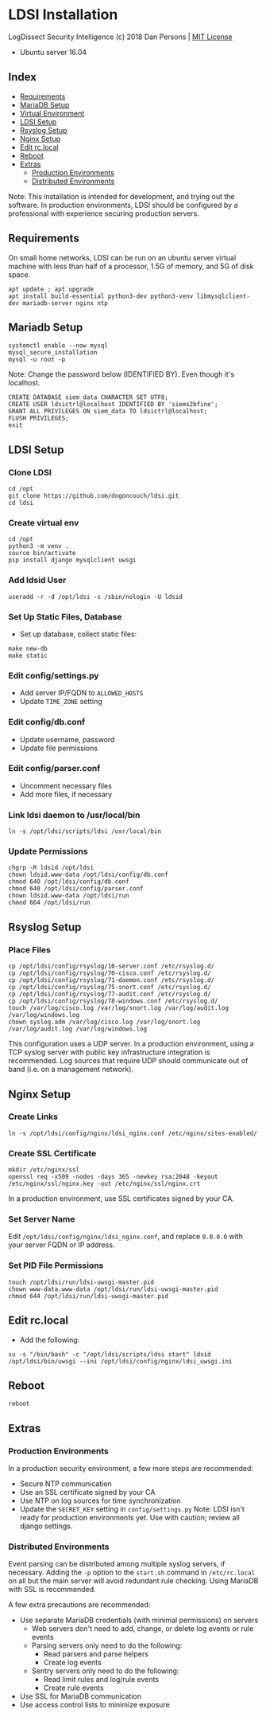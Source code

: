 # LDSI Installation
LogDissect Security Intelligence (c) 2018 Dan Persons | [MIT License](../LICENSE)

- Ubuntu server 16.04

## Index

- [Requirements](#requirements)
- [MariaDB Setup](#mariadb-setup)
- [Virtual Environment](#virtual-environment)
- [LDSI Setup](#ldsi-setup)
- [Rsyslog Setup](#rsyslog-setup)
- [Nginx Setup](#nginx-setup)
- [Edit rc.local](#edit-rclocal)
- [Reboot](#reboot)
- [Extras](#extras)
  - [Production Environments](#production-environments)
  - [Distributed Environments](#distributed-environments)

Note: This installation is intended for development, and trying out the software. In production environments, LDSI should be configured by a professional with experience securing production servers.

## Requirements
On small home networks, LDSI can be run on an ubuntu server virtual machine with less than half of a processor, 1.5G of memory, and 5G of disk space.
```
apt update ; apt upgrade
apt install build-essential python3-dev python3-venv libmysqlclient-dev mariadb-server nginx ntp
```

## Mariadb Setup
```
systemctl enable --now mysql
mysql_secure_installation
mysql -u root -p
```
Note: Change the password below (IDENTIFIED BY). Even though it's localhost.
```
CREATE DATABASE siem_data CHARACTER SET UTF8;
CREATE USER ldsictrl@localhost IDENTIFIED BY 'siems2bfine';
GRANT ALL PRIVILEGES ON siem_data TO ldsictrl@localhost;
FLUSH PRIVILEGES;
exit
```

## LDSI Setup
### Clone LDSI
```
cd /opt
git clone https://github.com/dogoncouch/ldsi.git
cd ldsi
```

### Create virtual env
```
cd /opt
python3 -m venv .
source bin/activate
pip install django mysqlclient uwsgi
```

### Add ldsid User
```
useradd -r -d /opt/ldsi -s /sbin/nologin -U ldsid
```

### Set Up Static Files, Database
- Set up database, collect static files:
```
make new-db
make static
```

### Edit config/settings.py
- Add server IP/FQDN to `ALLOWED_HOSTS`
- Update `TIME_ZONE` setting

### Edit config/db.conf
- Update username, password
- Update file permissions

### Edit config/parser.conf
- Uncomment necessary files
- Add more files, if necessary

### Link ldsi daemon to /usr/local/bin
```
ln -s /opt/ldsi/scripts/ldsi /usr/local/bin
```

### Update Permissions
```
chgrp -R ldsid /opt/ldsi
chown ldsid.www-data /opt/ldsi/config/db.conf
chmod 640 /opt/ldsi/config/db.conf
chmod 640 /opt/ldsi/config/parser.conf
chown ldsid.www-data /opt/ldsi/run
chmod 664 /opt/ldsi/run
```

## Rsyslog Setup
### Place Files
```
cp /opt/ldsi/config/rsyslog/10-server.conf /etc/rsyslog.d/
cp /opt/ldsi/config/rsyslog/70-cisco.conf /etc/rsyslog.d/
cp /opt/ldsi/config/rsyslog/71-daemon.conf /etc/rsyslog.d/
cp /opt/ldsi/config/rsyslog/75-snort.conf /etc/rsyslog.d/
cp /opt/ldsi/config/rsyslog/77-audit.conf /etc/rsyslog.d/
cp /opt/ldsi/config/rsyslog/78-windows.conf /etc/rsyslog.d/
touch /var/log/cisco.log /var/log/snort.log /var/log/audit.log /var/log/windows.log
chown syslog.adm /var/log/cisco.log /var/log/snort.log /var/log/audit.log /var/log/windows.log
```
This configuration uses a UDP server. In a production environment, using a TCP syslog server with public key infrastructure integration is recommended. Log sources that require UDP should communicate out of band (i.e. on a management network).

## Nginx Setup
### Create Links
```
ln -s /opt/ldsi/config/nginx/ldsi_nginx.conf /etc/nginx/sites-enabled/
```

### Create SSL Certificate
```
mkdir /etc/nginx/ssl
openssl req -x509 -nodes -days 365 -newkey rsa:2048 -keyout /etc/nginx/ssl/nginx.key -out /etc/nginx/ssl/nginx.crt
```
In a production environment, use SSL certificates signed by your CA.

### Set Server Name
Edit `/opt/ldsi/config/nginx/ldsi_nginx.conf`, and replace `0.0.0.0` with your server FQDN or IP address.

### Set PID File Permissions
```
touch /opt/ldsi/run/ldsi-uwsgi-master.pid
chown www-data.www-data /opt/ldsi/run/ldsi-uwsgi-master.pid
chmod 644 /opt/ldsi/run/ldsi-uwsgi-master.pid
```

## Edit rc.local
- Add the following:
```
su -s "/bin/bash" -c "/opt/ldsi/scripts/ldsi start" ldsid
/opt/ldsi/bin/uwsgi --ini /opt/ldsi/config/nginx/ldsi_uwsgi.ini
```

## Reboot
```
reboot
```

## Extras
### Production Environments
In a production security environment, a few more steps are recommended:
- Secure NTP communication
- Use an SSL certificate signed by your CA
- Use NTP on log sources for time synchronization
- Update the `SECRET_KEY` setting in `config/settings.py`
Note: LDSI isn't ready for production environments yet. Use with caution; review all django settings.

### Distributed Environments
Event parsing can be distributed among multiple syslog servers, if necessary. Adding the `-p` option to the `start.sh` command in `/etc/rc.local` on all but the main server will avoid redundant rule checking. Using MariaDB with SSL is recommended.

A few extra precautions are recommended:
- Use separate MariaDB credentials (with minimal permissions) on servers
  - Web servers don't need to add, change, or delete log events or rule events
  - Parsing servers only need to do the following:
    - Read parsers and parse helpers
    - Create log events
  - Sentry servers only need to do the following:
    - Read limit rules and log/rule events
    - Create rule events
- Use SSL for MariaDB communication
- Use access control lists to minimize exposure
